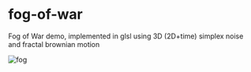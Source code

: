 # fog-of-war
Fog of War demo, implemented in glsl using 3D (2D+time) simplex noise and fractal brownian motion  

![fog](fog.gif)
